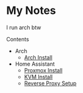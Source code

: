 # My Notes
I run arch btw

Contents
- Arch
  - [Arch Install](arch/arch-install.md)
- Home Assistant
  - [Proxmox Install](homeassistant/proxmox-install.md)
  - [KVM Install](homeassistant/kvm-install.md)
  - [Reverse Proxy Setup](homeassistant/reverse-proxy-npm.md)